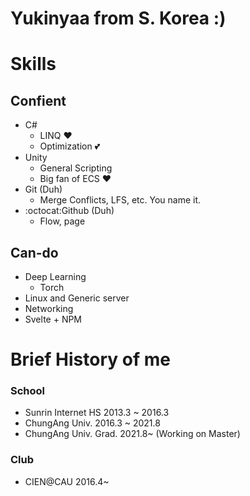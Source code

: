 # Yukinyaa from S. Korea :)

# Skills

## Confient
 - C#
   + LINQ ❤️
   + Optimization 💕
 - Unity
   + General Scripting
   + Big fan of ECS ❤️
 - Git (Duh)
   + Merge Conflicts, LFS, etc. You name it.
 - :octocat:Github (Duh)
   + Flow, page
## Can-do
 - Deep Learning
   - Torch
 - Linux and Generic server
 - Networking
 - Svelte + NPM
 
 
# Brief History of me
### School
- Sunrin Internet HS 2013.3 \~ 2016.3
- ChungAng Univ. 2016.3 \~ 2021.8
- ChungAng Univ. Grad. 2021.8\~ (Working on Master)

### Club
 - CIEN@CAU 2016.4~


<!--
**Yukinyaa/yukinyaa** is a ✨ _special_ ✨ repository because its `README.md` (this file) appears on your GitHub profile.

Here are some ideas to get you started:

- 🔭 I’m currently working on ...
- 🌱 I’m currently learning ...
- 👯 I’m looking to collaborate on ...
- 🤔 I’m looking for help with ...
- 💬 Ask me about ...
- 📫 How to reach me: ...
- 😄 Pronouns: ...
- ⚡ Fun fact: ...
-->
